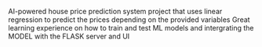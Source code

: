 AI-powered house price prediction system project  that uses linear regression to predict the prices depending on the provided variables
Great learning experience on how to train and test ML models and intergrating the MODEL with the FLASK server and UI

